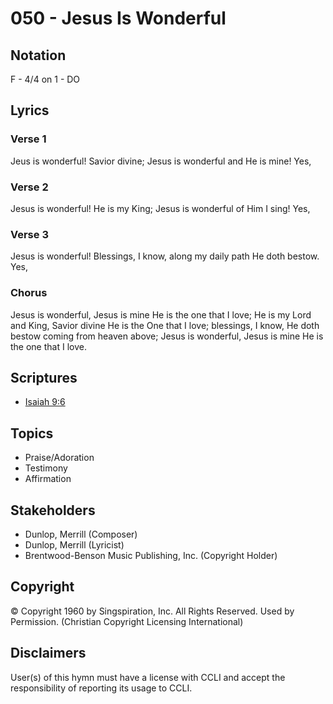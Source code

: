 # 050 - Jesus Is Wonderful

## Notation

F - 4/4 on 1 - DO

## Lyrics

### Verse 1

Jeus is wonderful! Savior divine; Jesus is wonderful and He is mine! Yes,

### Verse 2

Jesus is wonderful! He is my  King; Jesus is wonderful of Him I sing! Yes,

### Verse 3

Jesus is wonderful! Blessings, I know, along my daily path He doth bestow. Yes,

### Chorus

Jesus is wonderful, Jesus is mine He is the one that I love; He is my Lord and King, Savior divine He is the One that I love; blessings, I know, He doth bestow coming from heaven above; Jesus is wonderful, Jesus is mine He is the one that I love.


## Scriptures

- [Isaiah 9:6](https://www.biblegateway.com/passage/?search=Isaiah%209%3A6)

## Topics

- Praise/Adoration
- Testimony
- Affirmation

## Stakeholders

- Dunlop, Merrill (Composer)
- Dunlop, Merrill (Lyricist)
- Brentwood-Benson Music Publishing, Inc. (Copyright Holder)

## Copyright

© Copyright 1960 by Singspiration, Inc. All Rights Reserved. Used by Permission.
(Christian Copyright Licensing International)

## Disclaimers

User(s) of this hymn must have a license with CCLI and accept the responsibility of reporting its usage to CCLI.


